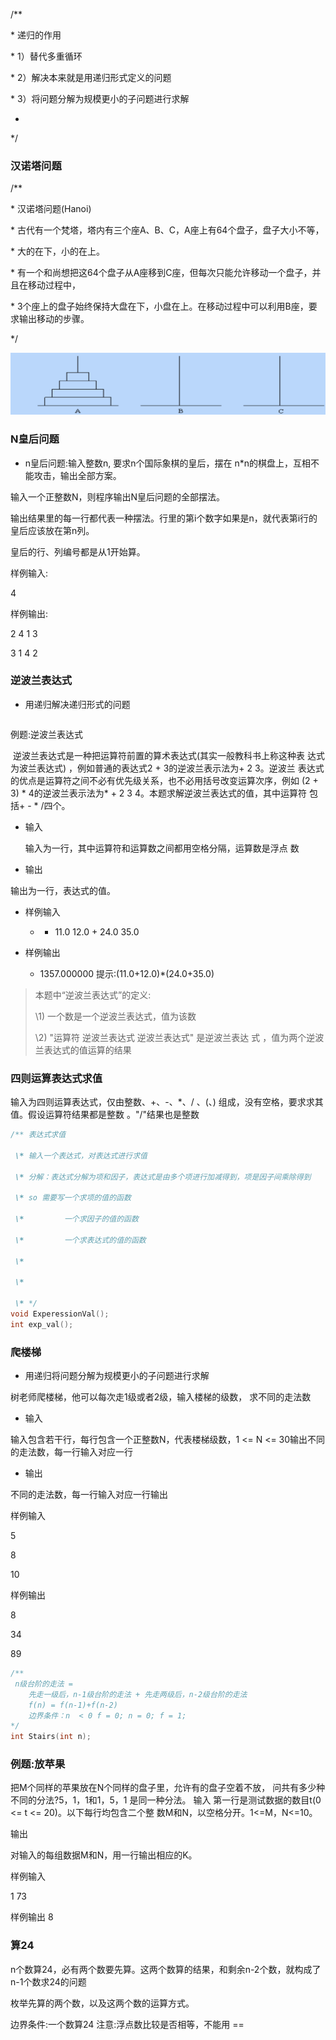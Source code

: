 /**

 \* 递归的作用

 \* 1）替代多重循环

 \* 2）解决本来就是用递归形式定义的问题

 \* 3）将问题分解为规模更小的子问题进行求解

 *

*/

### 汉诺塔问题

/**

 \*  汉诺塔问题(Hanoi)

 \* 古代有一个梵塔，塔内有三个座A、B、C，A座上有64个盘子，盘子大小不等，

 \* 大的在下，小的在上。

 \* 有一个和尚想把这64个盘子从A座移到C座，但每次只能允许移动一个盘子，并且在移动过程中，

 \* 3个座上的盘子始终保持大盘在下，小盘在上。在移动过程中可以利用B座，要求输出移动的步骤。

*/

![Hanoi](assets/20210731-112625@2x.png)



### N皇后问题

- n皇后问题:输入整数n, 要求n个国际象棋的皇后，摆在 n*n的棋盘上，互相不能攻击，输出全部方案。

输入一个正整数N，则程序输出N皇后问题的全部摆法。

输出结果里的每一行都代表一种摆法。行里的第i个数字如果是n，就代表第i行的皇后应该放在第n列。

皇后的行、列编号都是从1开始算。

样例输入:

4

样例输出:

2 4 1 3 

3 1 4 2





### 逆波兰表达式

- 用递归解决递归形式的问题

```

```

例题:逆波兰表达式

​        逆波兰表达式是一种把运算符前置的算术表达式(其实一般教科书上称这种表 达式为波兰表达式) ，例如普通的表达式2 + 3的逆波兰表示法为+ 2 3。逆波兰 表达式的优点是运算符之间不必有优先级关系，也不必用括号改变运算次序，例如 (2 + 3) * 4的逆波兰表示法为* + 2 3 4。本题求解逆波兰表达式的值，其中运算符 包括+ - * /四个。

- 输入

  输入为一行，其中运算符和运算数之间都用空格分隔，运算数是浮点 数

- 输出

输出为一行，表达式的值。

- 样例输入
  * + 11.0 12.0 + 24.0 35.0

- 样例输出
  - 1357.000000 提示:(11.0+12.0)*(24.0+35.0)



> 本题中“逆波兰表达式”的定义:
>
> \1) 一个数是一个逆波兰表达式，值为该数
>
> \2) "运算符 逆波兰表达式 逆波兰表达式" 是逆波兰表达 式 ，值为两个逆波兰表达式的值运算的结果

### 四则运算表达式求值

输入为四则运算表达式，仅由整数、+、-、*、/ 、(、) 组成，没有空格，要求求其值。假设运算符结果都是整数 。"/"结果也是整数

```c
/** 表达式求值

 \* 输入一个表达式，对表达式进行求值

 \* 分解：表达式分解为项和因子，表达式是由多个项进行加减得到，项是因子间乘除得到

 \* so 需要写一个求项的值的函数

 \*         一个求因子的值的函数

 \*         一个求表达式的值的函数

 \* 

 \* 

 \* */
void ExperessionVal();
int exp_val();
```





### 爬楼梯

- 用递归将问题分解为规模更小的子问题进行求解

树老师爬楼梯，他可以每次走1级或者2级，输入楼梯的级数， 求不同的走法数

- 输入

输入包含若干行，每行包含一个正整数N，代表楼梯级数，1 <= N <= 30输出不同的走法数，每一行输入对应一行

- 输出

不同的走法数，每一行输入对应一行输出

样例输入

5

8

10 

样例输出 

8

34

89

```c
/**
 n级台阶的走法 =
	先走一级后，n-1级台阶的走法 + 先走两级后，n-2级台阶的走法
	f(n) = f(n-1)+f(n-2)
	边界条件：n  < 0 f = 0; n = 0; f = 1;
*/
int Stairs(int n);
```



### 例题:放苹果

把M个同样的苹果放在N个同样的盘子里，允许有的盘子空着不放， 问共有多少种不同的分法?5，1，1和1，5，1 是同一种分法。
 输入
 第一行是测试数据的数目t(0 <= t <= 20)。以下每行均包含二个整 数M和N，以空格分开。1<=M，N<=10。

输出

对输入的每组数据M和N，用一行输出相应的K。

样例输入

1
73 

样例输出 8





### 算24

n个数算24，必有两个数要先算。这两个数算的结果，和剩余n-2个数，就构成了n-1个数求24的问题 

枚举先算的两个数，以及这两个数的运算方式。

边界条件:一个数算24 注意:浮点数比较是否相等，不能用 ==


